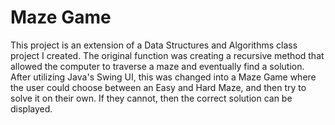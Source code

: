 # Maze Game
This project is an extension of a Data Structures and Algorithms class project I created. The original function was creating a recursive method that allowed the computer to traverse a maze and eventually find a solution. 
After utilizing Java's Swing UI, this was changed into a Maze Game where the user could choose between an Easy and Hard Maze, and then try to solve it on their own. If they cannot, then the correct solution can be displayed.
